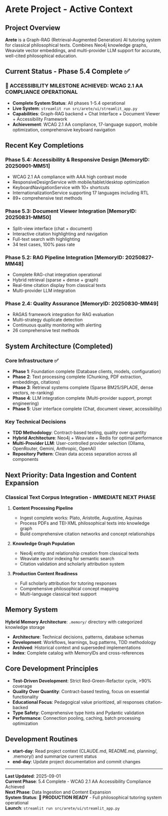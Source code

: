 # Arete Project - Active Context

## Project Overview

**Arete** is a Graph-RAG (Retrieval-Augmented Generation) AI tutoring system for classical philosophical texts. Combines Neo4j knowledge graphs, Weaviate vector embeddings, and multi-provider LLM support for accurate, well-cited philosophical education.

## Current Status - Phase 5.4 Complete ✅

### 🎊 ACCESSIBILITY MILESTONE ACHIEVED: WCAG 2.1 AA COMPLIANCE OPERATIONAL
- **Complete System Status**: All phases 1-5.4 operational
- **Live System**: `streamlit run src/arete/ui/streamlit_app.py` 
- **Capabilities**: Graph-RAG backend + Chat Interface + Document Viewer + Accessibility Framework
- **Achievement**: WCAG 2.1 AA compliance, 17-language support, mobile optimization, comprehensive keyboard navigation

## Recent Key Completions

### Phase 5.4: Accessibility & Responsive Design [MemoryID: 20250901-MM51]
- WCAG 2.1 AA compliance with AAA high contrast mode
- ResponsiveDesignService with mobile/tablet/desktop optimization
- KeyboardNavigationService with 10+ shortcuts
- InternationalizationService supporting 17 languages including RTL
- 89+ comprehensive test methods

### Phase 5.3: Document Viewer Integration [MemoryID: 20250831-MM50] 
- Split-view interface (chat + document)
- Interactive citation highlighting and navigation
- Full-text search with highlighting
- 34 test cases, 100% pass rate

### Phase 5.2: RAG Pipeline Integration [MemoryID: 20250827-MM48]
- Complete RAG-chat integration operational
- Hybrid retrieval (sparse + dense + graph) 
- Real-time citation display from classical texts
- Multi-provider LLM integration

### Phase 2.4: Quality Assurance [MemoryID: 20250830-MM49]
- RAGAS framework integration for RAG evaluation
- Multi-strategy duplicate detection
- Continuous quality monitoring with alerting
- 26 comprehensive test methods

## System Architecture (Completed)

### Core Infrastructure ✅
- **Phase 1**: Foundation complete (Database clients, models, configuration)
- **Phase 2**: Text processing complete (Chunking, PDF extraction, embeddings, citations)
- **Phase 3**: Retrieval systems complete (Sparse BM25/SPLADE, dense vectors, re-ranking)
- **Phase 4**: LLM integration complete (Multi-provider support, prompt engineering)
- **Phase 5**: User interface complete (Chat, document viewer, accessibility)

### Key Technical Decisions
- **TDD Methodology**: Contract-based testing, quality over quantity
- **Hybrid Architecture**: Neo4j + Weaviate + Redis for optimal performance  
- **Multi-Provider LLM**: User-controlled provider selection (Ollama, OpenRouter, Gemini, Anthropic, OpenAI)
- **Repository Pattern**: Clean data access separation across all components

## Next Priority: Data Ingestion and Content Expansion

### Classical Text Corpus Integration - IMMEDIATE NEXT PHASE
1. **Content Processing Pipeline**
   - Ingest complete works: Plato, Aristotle, Augustine, Aquinas
   - Process PDFs and TEI-XML philosophical texts into knowledge graph
   - Build comprehensive citation networks and concept relationships

2. **Knowledge Graph Population**
   - Neo4j entity and relationship creation from classical texts
   - Weaviate vector indexing for semantic search
   - Citation validation and scholarly attribution system

3. **Production Content Readiness**
   - Full scholarly attribution for tutoring responses
   - Comprehensive philosophical concept mapping
   - Multi-language classical text support

## Memory System

**Hybrid Memory Architecture**: `.memory/` directory with categorized knowledge storage
- **Architecture**: Technical decisions, patterns, database schemas
- **Development**: Workflows, learnings, bug patterns, TDD methodology  
- **Archived**: Historical context and superseded implementations
- **Index**: Complete catalog with MemoryIDs and cross-references

## Core Development Principles

- **Test-Driven Development**: Strict Red-Green-Refactor cycle, >90% coverage
- **Quality Over Quantity**: Contract-based testing, focus on essential functionality
- **Educational Focus**: Pedagogical value prioritized, all responses citation-backed
- **Type Safety**: Comprehensive type hints and Pydantic validation
- **Performance**: Connection pooling, caching, batch processing optimization

## Development Routines

- **start-day**: Read project context (CLAUDE.md, README.md, planning/, .memory/) and summarize current status
- **end-day**: Update project documentation and commit changes

---

**Last Updated**: 2025-09-01  
**Current Phase**: 5.4 Complete - WCAG 2.1 AA Accessibility Compliance Achieved  
**Next Phase**: Data Ingestion and Content Expansion  
**System Status**: **🚀 PRODUCTION READY** - Full philosophical tutoring system operational  
**Launch**: `streamlit run src/arete/ui/streamlit_app.py`